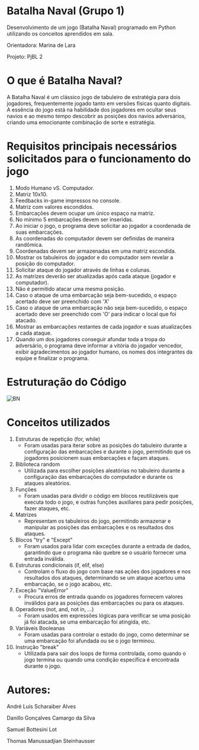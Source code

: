 # Batalha Naval (Grupo 1)

Desenvolvimento de um jogo (Batalha Naval) programado em Python utilizando os conceitos aprendidos em sala.

Orientadora: Marina de Lara

Projeto: PjBL 2

# O que é Batalha Naval?

A Batalha Naval é um clássico jogo de tabuleiro de estratégia para dois jogadores, frequentemente jogado tanto em versões físicas quanto digitais. A essência do jogo está na habilidade dos jogadores em ocultar seus navios e ao mesmo tempo descobrir as posições dos navios adversários, criando uma emocionante combinação de sorte e estratégia.

# Requisitos principais necessários solicitados para o funcionamento do jogo
1. Modo Humano vS. Computador.
2. Matriz 10x10.
3. Feedbacks in-game impressos no console.
4. Matriz com valores escondidos.
5. Embarcações devem ocupar um único espaço na matriz.
6. No mínimo 5 embarcações devem ser inseridas.
7. Ao iniciar o jogo, o programa deve solicitar ao jogador a coordenada de suas embarcações.
8. As coordenadas do computador devem ser definidas de maneira randômica.
9. Coordenadas devem ser armazenadas em uma matriz escondida.
10. Mostrar os tabuleiros do jogador e do computador sem revelar a posição do computador.
11. Solicitar ataque do jogador através de linhas e colunas.
12. As matrizes deverão ser atualizadas após cada ataque (jogador e computador).
13. Não é permitido atacar uma mesma posição.
14. Caso o ataque de uma embarcação seja bem-sucedido, o espaço acertado deve ser preenchido com 'X'
15. Caso o ataque de uma embarcação não seja bem-sucedido, o espaço acertado deve ser preenchido com 'O' para indicar o local que foi atacado.
16. Mostrar as embarcações restantes de cada jogador e suas atualizações a cada ataque.
17. Quando um dos jogadores conseguir afundar toda a tropa do adversário, o programa deve informar a vitória do jogador vencedor, exibir agradecimentos ao jogador humano, os nomes dos integrantes da equipe e finalizar o programa.


# Estruturação do Código
![BN](https://github.com/DraNefario/batalha_naval/assets/164269710/22b08d4b-9fce-4a87-9bb3-f6285ce8f94a)

# Conceitos utilizados
1. Estruturas de repetição (for, while)
   - Foram usadas para iterar sobre as posições do tabuleiro durante a configuração das embarcações e durante o jogo, permitindo que os jogadores posicionem suas embarcações e façam ataques.
2. Biblioteca random
   - Utilizada para escolher posições aleatórias no tabuleiro durante a configuração das embarcações do computador e durante os ataques aleatórios.
3. Funções
   - Foram usadas para dividir o código em blocos reutilizáveis que executa todo o jogo, e outras funções auxiliares para pedir posições, fazer ataques, etc.
4. Matrizes
   - Representam os tabuleiros do jogo, permitindo armazenar e manipular as posições das embarcações e os resultados dos ataques.
5. Blocos "try" e "Except"
   - Foram usados para lidar com exceções durante a entrada de dados, garantindo que o programa não quebre se o usuário fornecer uma entrada inválida.
6. Estruturas condicionais (if, elif, else)
    - Controlam o fluxo do jogo com base nas ações dos jogadores e nos resultados dos ataques, determinando se um ataque acertou uma embarcação, se o jogo acabou, etc.
7. Exceção "ValueError"
    - Procura erros de entrada quando os jogadores fornecem valores inválidos para as posições das embarcações ou para os ataques.
8. Operadores (not, and, not in, ...)
    - Foram usados em expressões lógicas para verificar se uma posição já foi atacada, se uma embarcação foi atingida, etc.
9. Variáveis Booleanas
    - Foram usadas para controlar o estado do jogo, como determinar se uma embarcação foi afundada ou se o jogo terminou.
10. Instrução "break"
    - Utilizada para sair dos loops de forma controlada, como quando o jogo termina ou quando uma condição específica é encontrada durante o jogo.

# Autores:
André Luís Scharaiber Alves

Danillo Gonçalves Camargo da Silva

Samuel Bottesini Lot

Thomas Manussadjian Steinhausser

